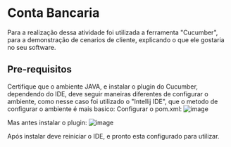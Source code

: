 # Conta Bancaria
Para a realização dessa atividade foi utilizada a ferramenta "Cucumber", para a demonstração de cenarios de cliente, explicando o que ele gostaria no seu software.

## Pre-requisitos 
Certifique que o ambiente JAVA, e instalar o plugin do Cucumber, dependendo do IDE, deve seguir maneiras diferentes de configurar o ambiente, como nesse caso foi utilizado o "Intellij IDE", que o metodo de configurar o ambiente é mais basico:
Configurar o pom.xml:
![image](https://github.com/IcaroIyusuka/ContaBancaria/assets/115050400/67c8468f-1220-481f-aa42-b1c433c8af2e)

Mas antes instalar o plugin:
![image](https://github.com/IcaroIyusuka/ContaBancaria/assets/115050400/33032f71-0c83-40d8-85b4-6c06a9201076)

Após instalar deve reiniciar o IDE, e pronto esta configurado para utilizar.

